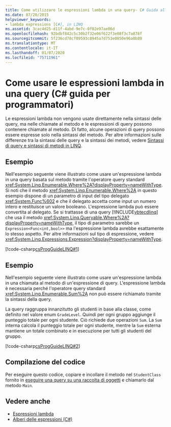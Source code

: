 ```yaml
---
title: Come utilizzare le espressioni lambda in una query- C# Guida alla programmazione
ms.date: 07/20/2015
helpviewer_keywords:
- lambda expressions [C#], in LINQ
ms.assetid: 3cac4d25-d11f-4abd-9e7c-0f02e97ae06d
ms.openlocfilehash: 92bdbf842c5c30b2f32e06f622f3e08f3c7a878f
ms.sourcegitcommit: 5f236cd78cf09593c8945a7d753e0850e96a0b80
ms.translationtype: MT
ms.contentlocale: it-IT
ms.lasthandoff: 01/07/2020
ms.locfileid: "75711961"
---
```

# <a name="how-to-use-lambda-expressions-in-a-query-c-programming-guide"></a>Come usare le espressioni lambda in una query (C# guida per programmatori)
Le espressioni lambda non vengono usate direttamente nella sintassi delle query, ma nelle chiamate al metodo e le espressioni di query possono contenere chiamate al metodo. Di fatto, alcune operazioni di query possono essere espresse solo nella sintassi del metodo. Per altre informazioni sulle differenze tra la sintassi delle query e la sintassi dei metodi, vedere [Sintassi di query e sintassi di metodi in LINQ](../concepts/linq/query-syntax-and-method-syntax-in-linq.md).  
  
## <a name="example"></a>Esempio  
 Nell'esempio seguente viene illustrato come usare un'espressione lambda in una query basata sul metodo tramite l'operatore query standard <xref:System.Linq.Enumerable.Where%2A?displayProperty=nameWithType>. Si noti che il metodo <xref:System.Linq.Enumerable.Where%2A> in questo esempio dispone di un parametro di input del tipo delegato <xref:System.Func%602> e che il delegato accetta come input un numero intero e restituisce un valore booleano. L'espressione lambda può essere convertita al delegato. Se si trattasse di una query [!INCLUDE[vbtecdlinq](~/includes/vbtecdlinq-md.md)] che usa il metodo <xref:System.Linq.Queryable.Where%2A?displayProperty=nameWithType>, il tipo di parametro sarebbe un `Expression<Func<int,bool>>` ma l'espressione lambda avrebbe esattamente lo stesso aspetto. Per altre informazioni sul tipo di espressione, vedere <xref:System.Linq.Expressions.Expression?displayProperty=nameWithType>.  
  
 [!code-csharp[csProgGuideLINQ#1](~/samples/snippets/csharp/VS_Snippets_VBCSharp/csProgGuideLINQ/CS/csrefLINQHowTos.cs#1)]  
  
## <a name="example"></a>Esempio  
 Nell'esempio seguente viene illustrato come usare un'espressione lambda in una chiamata al metodo di un'espressione di query. L'espressione lambda è necessaria perché l'operatore query standard <xref:System.Linq.Enumerable.Sum%2A> non può essere richiamato tramite la sintassi della query.  
  
 La query raggruppa innanzitutto gli studenti in base alla classe, come definito nel valore enum `GradeLevel`. Quindi per ogni gruppo aggiunge il punteggio totale per ogni studente. Ciò richiede due operazioni `Sum`. La `Sum` interna calcola il punteggio totale per ogni studente, mentre la `Sum` esterna mantiene un totale combinato e in esecuzione per tutti gli studenti del gruppo.  
  
 [!code-csharp[csProgGuideLINQ#2](~/samples/snippets/csharp/VS_Snippets_VBCSharp/csProgGuideLINQ/CS/csrefLINQHowTos.cs#2)]  
  
## <a name="compiling-the-code"></a>Compilazione del codice  
 Per eseguire questo codice, copiare e incollare il metodo nel `StudentClass` fornito in [eseguire una query su una raccolta di oggetti](../../linq/query-a-collection-of-objects.md) e chiamarlo dal metodo `Main`.
  
## <a name="see-also"></a>Vedere anche

- [Espressioni lambda](./lambda-expressions.md)
- [Alberi delle espressioni (C#)](../concepts/expression-trees/index.md)
